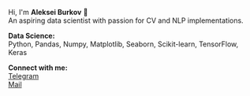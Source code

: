 Hi, I'm **Aleksei Burkov** :raising_hand:  
An aspiring data scientist with passion for CV and NLP implementations.

**Data Science:**  
Python, Pandas, Numpy, Matplotlib, Seaborn, Scikit-learn, TensorFlow, Keras

**Connect with me:**  
[Telegram](https://t.me/burkovalex)  
[Mail](a.burkov@hotmail.com)
